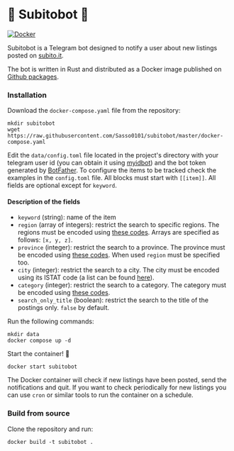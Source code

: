
# 📣 Subitobot 📣
[![Docker](https://github.com/Sasso0101/subitobot/actions/workflows/docker-publish.yml/badge.svg?branch=master)](https://github.com/Sasso0101/subitobot/actions/workflows/docker-publish.yml)

Subitobot is a Telegram bot designed to notify a user about new listings posted on [subito.it](https://www.subito.it).

The bot is written in Rust and distributed as a Docker image published on [Github packages](https://github.com/Sasso0101/subitobot/pkgs/container/subitobot).

### Installation
Download the `docker-compose.yaml` file from the repository:
```
mkdir subitobot
wget https://raw.githubusercontent.com/Sasso0101/subitobot/master/docker-compose.yaml
```
Edit the `data/config.toml` file located in the project's directory with your telegram user id (you can obtain it using [myidbot](https://t.me/myidbot)) and the bot token generated by [BotFather](https://t.me/BotFather). To configure the items to be tracked check the examples in the `config.toml` file. All blocks must start with `[[item]]`. All fields are optional except for `keyword`.
#### Description of the fields
- `keyword` (string): name of the item
- `region` (array of integers): restrict the search to specific regions. The regions must be encoded using [these codes](docs/regions.md). Arrays are specified as follows: `[x, y, z]`.
- `province` (integer): restrict the search to a province. The province must be encoded using [these codes](docs/provinces.md). When used `region` must be specified too.
- `city` (integer): restrict the search to a city. The city must be encoded using its ISTAT code (a list can be found [here](https://dait.interno.gov.it/territorio-e-autonomie-locali/sut/elenco_codici_comuni.php)).
- `category` (integer): restrict the search to a category. The category must be encoded using [these codes](docs/categories.md).
- `search_only_title` (boolean): restrict the search to the title of the postings only. `false` by default.

Run the following commands:
```
mkdir data
docker compose up -d
```
Start the container! 🚀
```
docker start subitobot
```

The Docker container will check if new listings have been posted, send the notifications and quit. If you want to check periodically for new listings you can use `cron` or similar tools to run the container on a schedule.

### Build from source
Clone the repository and run:
```
docker build -t subitobot .
```
